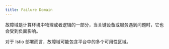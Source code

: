 ```yaml
---
title: Failure Domain 
---
```


故障域是计算环境中物理或者逻辑的一部分，当关键设备或服务遇到问题时，它也会受到负面影响。

对于 Istio 部署而言，故障域可能包含平台中的多个可用性区域。
